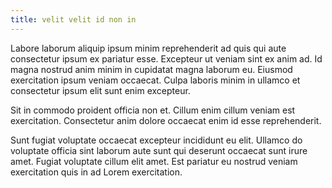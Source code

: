 ```yaml
---
title: velit velit id non in
---
```


Labore laborum aliquip ipsum minim reprehenderit ad quis qui aute consectetur ipsum ex pariatur esse. Excepteur ut veniam sint ex anim ad. Id magna nostrud anim minim in cupidatat magna laborum eu. Eiusmod exercitation ipsum veniam occaecat. Culpa laboris minim in ullamco et consectetur ipsum elit sunt enim excepteur.

Sit in commodo proident officia non et. Cillum enim cillum veniam est exercitation. Consectetur anim dolore occaecat enim id esse reprehenderit.

Sunt fugiat voluptate occaecat excepteur incididunt eu elit. Ullamco do voluptate officia sint laborum aute sunt qui deserunt occaecat sunt irure amet. Fugiat voluptate cillum elit amet. Est pariatur eu nostrud veniam exercitation quis in ad Lorem exercitation.